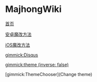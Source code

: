 # MajhongWiki

[首页](index.md)

[安卓魔改方法](android.md)

[iOS魔改方法](ios.md)

[gimmick:Disqus](lietxia)

[gimmick:theme (inverse: false)](spacelab)

[gimmick:ThemeChooser](Change theme)

<!-- counter pixel for counting visitors -->
<!-- <img src="http://stats.markdown.io/mdwiki_info.gif" style="display:none;"/> -->
<script type="text/javascript">

  var _gaq = _gaq || [];
  _gaq.push(['_setAccount', 'UA-44627253-1']);
  _gaq.push(['_trackPageview']);

  (function() {
    var ga = document.createElement('script'); ga.type = 'text/javascript'; ga.async = true;
    ga.src = ('https:' == document.location.protocol ? 'https://ssl' : 'http://www') + '.google-analytics.com/ga.js';
    var s = document.getElementsByTagName('script')[0]; s.parentNode.insertBefore(ga, s);
  })();

</script>
